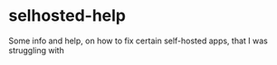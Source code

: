 # selhosted-help
Some info and help, on how to fix certain self-hosted apps, that I was struggling with
